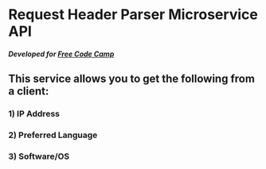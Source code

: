 # Request Header Parser Microservice API
##### Developed for [Free Code Camp](https://www.freecodecamp.com)

## This service allows you to get the following from a client:
### 1) IP Address
### 2) Preferred Language
### 3) Software/OS
